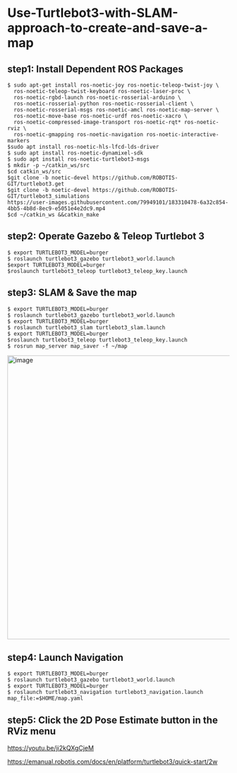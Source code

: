 # Use-Turtlebot3-with-SLAM-approach-to-create-and-save-a-map
## step1: Install Dependent ROS Packages
```
$ sudo apt-get install ros-noetic-joy ros-noetic-teleop-twist-joy \
  ros-noetic-teleop-twist-keyboard ros-noetic-laser-proc \
  ros-noetic-rgbd-launch ros-noetic-rosserial-arduino \
  ros-noetic-rosserial-python ros-noetic-rosserial-client \
  ros-noetic-rosserial-msgs ros-noetic-amcl ros-noetic-map-server \
  ros-noetic-move-base ros-noetic-urdf ros-noetic-xacro \
  ros-noetic-compressed-image-transport ros-noetic-rqt* ros-noetic-rviz \
  ros-noetic-gmapping ros-noetic-navigation ros-noetic-interactive-markers
$sudo apt install ros-noetic-hls-lfcd-lds-driver
$ sudo apt install ros-noetic-dynamixel-sdk
$ sudo apt install ros-noetic-turtlebot3-msgs
$ mkdir -p ~/catkin_ws/src
$cd catkin_ws/src
$git clone -b noetic-devel https://github.com/ROBOTIS-GIT/turtlebot3.get
$git clone -b noetic-devel https://github.com/ROBOTIS-GIT/turtlebot3_simulations
https://user-images.githubusercontent.com/79949101/183310478-6a32c854-4bb5-4b8d-8ec9-e5051e4e2dc9.mp4
$cd ~/catkin_ws &&catkin_make
```

## step2: Operate Gazebo & Teleop Turtlebot 3
```
$ export TURTLEBOT3_MODEL=burger
$ roslaunch turtlebot3_gazebo turtlebot3_world.launch
$export TURTLEBOT3_MODEL=burger
$roslaunch turtlebot3_teleop turtlebot3_teleop_key.launch
```

## step3: SLAM & Save the map
```
$ export TURTLEBOT3_MODEL=burger
$ roslaunch turtlebot3_gazebo turtlebot3_world.launch
$ export TURTLEBOT3_MODEL=burger
$ roslaunch turtlebot3_slam turtlebot3_slam.launch
$ export TURTLEBOT3_MODEL=burger
$roslaunch turtlebot3_teleop turtlebot3_teleop_key.launch
$ rosrun map_server map_saver -f ~/map
```
<img width="644" alt="image" src="https://user-images.githubusercontent.com/107959289/184537902-8bc3d79e-6a0a-4842-bc4b-f6040e116bee.png">

## step4: Launch Navigation
```
$ export TURTLEBOT3_MODEL=burger
$ roslaunch turtlebot3_gazebo turtlebot3_world.launch
$ export TURTLEBOT3_MODEL=burger
$ roslaunch turtlebot3_navigation turtlebot3_navigation.launch map_file:=$HOME/map.yaml

```
## step5: Click the 2D Pose Estimate button in the RViz menu

https://youtu.be/ji2kQXgCjeM

https://emanual.robotis.com/docs/en/platform/turtlebot3/quick-start/2w

